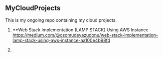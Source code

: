 ## MyCloudProjects

This is my ongoing repo containing my cloud projects.

1. **Web Stack Implementation (LAMP STACK) Using AWS Instance
https://medium.com/@osomudeyazudonu/web-stack-implementation-lamp-stack-using-aws-instance-aa100e4b98fd

2. 
